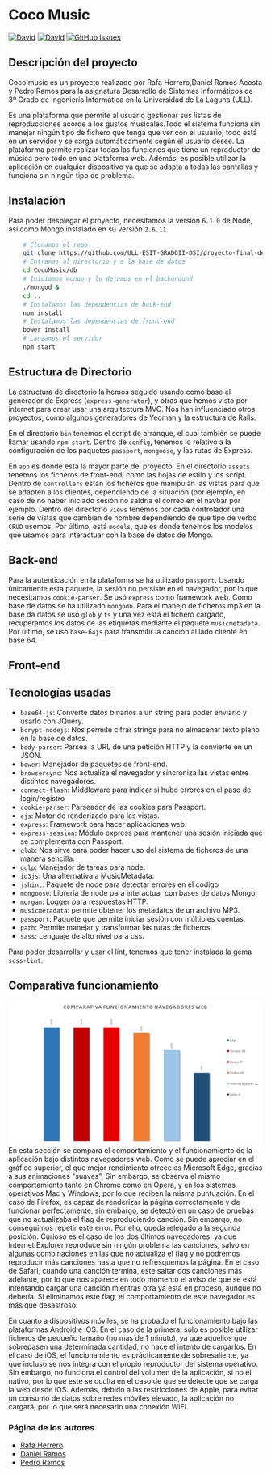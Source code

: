 # Coco Music

[![David](https://img.shields.io/david/Rafaherrero/proyectoDSI.svg?style=flat-square)](https://david-dm.org/Rafaherrero/proyectoDSI#info=dependencies&view=table)
[![David](https://img.shields.io/david/dev/Rafaherrero/proyectoDSI.svg?style=flat-square)](https://david-dm.org/Rafaherrero/proyectoDSI#info=devDependencies&view=table)
[![GitHub issues](https://img.shields.io/github/issues/Rafaherrero/proyectoDSI.svg?style=flat-square)](https://github.com/Rafaherrero/proyectoDSI)


## Descripción del proyecto
Coco music es un proyecto realizado por Rafa Herrero,Daniel Ramos Acosta y Pedro Ramos para la asignatura Desarrollo de Sistemas Informáticos de 3º Grado de Ingeniería Informática en la Universidad de La Laguna (ULL).

Es una plataforma que permite al usuario gestionar sus listas de reproducciones acorde a los gustos musicales.Todo el sistema funciona sin manejar ningún tipo de fichero que tenga que ver con el usuario, todo está en un servidor y se carga automáticamente según el usuario desee. La plataforma permite realizar todas las funciones que tiene un reproductor de música pero todo en una plataforma web. Además, es posible utilizar la aplicación en cualquier dispositivo ya que se adapta a todas las pantallas y funciona sin ningún tipo de problema.

## Instalación

Para poder desplegar el proyecto, necesitamos la versión `6.1.0` de Node, así como Mongo instalado en su versión `2.6.11`.


```bash
    # Clonamos el repo
    git clone https://github.com/ULL-ESIT-GRADOII-DSI/proyecto-final-de-dsi-rafa-pedro-dani CocoMusic
    # Entramos al directorio y a la base de datos
    cd CocoMusic/db
    # Iniciamos mongo y lo dejamos en el background
    ./mongod &
    cd ..
    # Instalamos las dependencias de back-end
    npm install
    # Instalamos las dependencias de front-end
    bower install
    # Lanzamos el servidor
    npm start
```

## Estructura de Directorio

La estructura de directorio la hemos seguido usando como base el generador de Express (`express-generator`), y otras que hemos visto por internet para crear usar una arquitectura MVC. Nos han influenciado otros proyectos, como algunos generadores de Yeoman y la estructura de Rails.

En el directorio `bin` tenemos el script de arranque, el cual también se puede llamar usando `npm start`. Dentro de `config`, tenemos lo relativo a la configuración de los paquetes `passport`, `mongoose`, y las rutas de Express.

En `app` es donde está la mayor parte del proyecto. En el directorio `assets` tenemos los ficheros de front-end, como las hojas de estilo y los script. Dentro de `controllers` están los ficheros que manipulan las vistas para que se adapten a los clientes, dependiendo de la situación (por ejemplo, en caso de no haber iniciado sesión no saldría el correo en el navbar por ejemplo. Dentro del directorio `views` tenemos por cada controlador una serie de vistas que cambian de nombre dependiendo de que tipo de verbo `CRUD` usemos. Por último, está `models`, que es donde tenemos los modelos que usamos para interactuar con la base de datos de Mongo.


## Back-end
Para la autenticación en la plataforma se ha utilizado `passport`. Usando únicamente esta paquete, la sesión no persiste en el navegador, por lo que necesitamos `cookie-parser`. Se usó `express` como framework web. Como base de datos se ha utilizado `mongodb`. Para el manejo de ficheros mp3 en la base da datos se usó `glob` y `fs` y una vez está el fichero cargado, recuperamos los datos de las etiquetas mediante el paquete `musicmetadata`. Por último, se usó `base-64js` para transmitir la canción al lado cliente en base 64.

## Front-end

## Tecnologías usadas
* `base64-js`: Converte datos binarios a un string para poder enviarlo y usarlo con JQuery.
* `bcrypt-nodejs`: Nos permite cifrar strings para no almacenar texto plano en la base de datos.
* `body-parser`: Parsea la URL de una petición HTTP y la convierte en un JSON.
* `bower`: Manejador de paquetes de front-end.
* `browsersync`: Nos actualiza el navegador y sincroniza las vistas entre distintos navegadores.
* `connect-flash`: Middleware para indicar si hubo errores en el paso de login/registro
* `cookie-parser`: Parseador de las cookies para Passport.
* `ejs`: Motor de renderizado para las vistas.
* `express`: Framework para hacer aplicaciones web.
* `express-session`: Módulo express para mantener una sesión iniciada que se complementa con Passport.
* `glob`: Nos sirve para poder hacer uso del sistema de ficheros de una manera sencilla.
* `gulp`: Manejador de tareas para node.
* `id3js`: Una alternativa a MusicMetadata.
* `jshint`: Paquete de node para detectar errores en el código
* `mongoose`: Librería de node para interactuar con bases de datos Mongo
* `morgan`: Logger para respuestas HTTP. 
* `musicmetadata`: permite obtener los metadatos de un archivo MP3.
* `passport`: Paquete que permite iniciar sesión con múltiples cuentas.
* `path`: Permite manejar y transformar las rutas de ficheros.
* `sass`: Lenguaje de alto nivel para css.

Para poder desarrollar y usar el lint, tenemos que tener instalada la gema `scss-lint`.

## Comparativa funcionamiento
![Comparativa navegadores](recursos_readme/Comparativa_navegadores.jpg)
En esta sección se compara el comportamiento y el funcionamiento de la aplicación bajo distintos navegadores web.
Como se puede apreciar en el gráfico superior, el que mejor rendimiento ofrece es Microsoft Edge, gracias a sus animaciones "suaves". Sin embargo, se observa el mismo comportamiento tanto en Chrome como en Opera, y en los sistemas operativos Mac y Windows, por lo que reciben la misma puntuación.
En el caso de Firefox, es capaz de renderizar la página correctamente y de funcionar perfectamente, sin embargo, se detectó en un caso de pruebas que no actualizaba el flag de reproduciendo canción. Sin embargo, no conseguimos repetir este error. Por ello, queda relegado a la segunda posición.
Curioso es el caso de los dos últimos navegadores, ya que Internet Explorer reproduce sin ningún problema las canciones, salvo en algunas combinaciones en las que no actualiza el flag y no podremos reproducir más canciones hasta que no refresquemos la página. En el caso de Safari, cuando una canción termina, este saltar dos canciones más adelante, por lo que nos aparece en todo momento el aviso de que se está intentando cargar una canción mientras otra ya está en proceso, aunque no debería. Si eliminamos este flag, el comportamiento de este navegador es más que desastroso.

En cuanto a dispositivos móviles, se ha probado el funcionamiento bajo las plataformas Android e iOS. En el caso de la primera, solo es posible utilizar ficheros de pequeño tamaño (no mas de 1 minuto), ya que aquellos que sobrepasen una determinada cantidad, no hace el intento de cargarlos. En el caso de iOS, el funcionamiento es prácticamente de sobresaliente, ya que incluso se nos integra con el propio reproductor del sistema operativo. Sin embargo, no funciona el control del volumen de la aplicación, si no el nativo, por lo que este se oculta en el caso de que se detecte que se carga la web desde iOS. Además, debido a las restricciones de Apple, para evitar un consumo de datos sobre redes móviles elevado, la aplicación no cargará, por lo que será necesario una conexión WiFi.

### Página de los autores

* [Rafa Herrero](http://rafaherrero.github.io/)
* [Daniel Ramos](http://danielramosacosta.github.io/#/)
* [Pedro Ramos](http://alu0100505078.github.io/)
